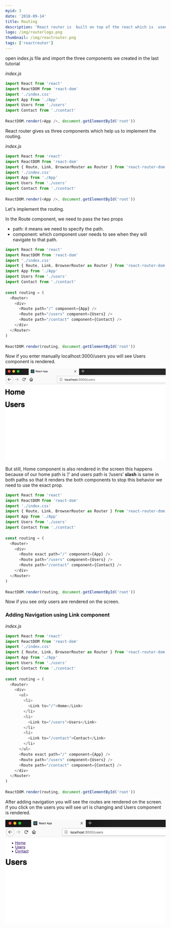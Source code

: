 ```yaml
---
myid: 3
date: '2018-09-14'
title: Routing
description: 'React router is  built on top of the react which is  used to create routing in react apps because by using only react library you don't get the routing functionality in your app.'
logo: /img/routerlogo.png
thumbnail: /img/reactrouter.png
tags: ['reactrouter']
---
```


open index.js file and import the three components we created in the last tutorial

_index.js_

```javascript
import React from 'react'
import ReactDOM from 'react-dom'
import './index.css'
import App from './App'
import Users from './users'
import Contact from './contact'

ReactDOM.render(<App />, document.getElementById('root'))
```

React router gives us three components which help us to implement the routing.

_index.js_

```javascript
import React from 'react'
import ReactDOM from 'react-dom'
import { Route, Link, BrowserRouter as Router } from 'react-router-dom'
import './index.css'
import App from './App'
import Users from './users'
import Contact from './contact'

ReactDOM.render(<App />, document.getElementById('root'))
```

Let's implement the routing.

In the Route component, we need to pass the two props

- path: it means we need to specify the path.
- component: which component user needs to see when they will navigate to that path.

```javascript
import React from 'react'
import ReactDOM from 'react-dom'
import './index.css'
import { Route, Link, BrowserRouter as Router } from 'react-router-dom'
import App from './App'
import Users from './users'
import Contact from './contact'

const routing = (
  <Router>
    <div>
      <Route path="/" component={App} />
      <Route path="/users" component={Users} />
      <Route path="/contact" component={Contact} />
    </div>
  </Router>
)

ReactDOM.render(routing, document.getElementById('root'))
```

Now if you enter manually localhost:3000/users you will see Users component is rendered.

![react routing](./routing.png)

But still, Home component is also rendered in the screen this happens because of our home path is ’/’ and users path is ‘/users’ **slash** is same in both paths so that it renders the both components to stop this behavior we need to use the exact prop.

```javascript
import React from 'react'
import ReactDOM from 'react-dom'
import './index.css'
import { Route, Link, BrowserRouter as Router } from 'react-router-dom'
import App from './App'
import Users from './users'
import Contact from './contact'

const routing = (
  <Router>
    <div>
      <Route exact path="/" component={App} />
      <Route path="/users" component={Users} />
      <Route path="/contact" component={Contact} />
    </div>
  </Router>
)

ReactDOM.render(routing, document.getElementById('root'))
```

Now if you see only users are rendered on the screen.

### Adding Navigation using Link component

_index.js_

```javascript
import React from 'react'
import ReactDOM from 'react-dom'
import './index.css'
import { Route, Link, BrowserRouter as Router } from 'react-router-dom'
import App from './App'
import Users from './users'
import Contact from './contact'

const routing = (
  <Router>
    <div>
      <ul>
        <li>
          <Link to="/">Home</Link>
        </li>
        <li>
          <Link to="/users">Users</Link>
        </li>
        <li>
          <Link to="/contact">Contact</Link>
        </li>
      </ul>
      <Route exact path="/" component={App} />
      <Route path="/users" component={Users} />
      <Route path="/contact" component={Contact} />
    </div>
  </Router>
)

ReactDOM.render(routing, document.getElementById('root'))
```

After adding navigation you will see the routes are rendered on the screen. if you click on the users you will see url is changing and Users component is rendered.

![react navigation](./navigation.png)
